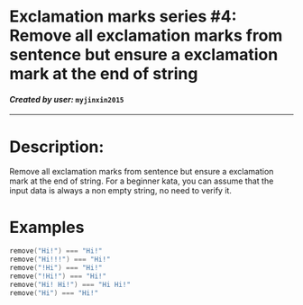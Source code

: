 # Exclamation marks series #4: Remove all exclamation marks from sentence but ensure a exclamation mark at the end of string

#### *Created by user:* `myjinxin2015`
---
# Description:

Remove all exclamation marks from sentence but ensure a exclamation mark at the end of string. For a beginner kata, you can assume that the input data is always a non empty string, no need to verify it.

# Examples

``` C
remove("Hi!") === "Hi!"
remove("Hi!!!") === "Hi!"
remove("!Hi") === "Hi!"
remove("!Hi!") === "Hi!"
remove("Hi! Hi!") === "Hi Hi!"
remove("Hi") === "Hi!"
```

